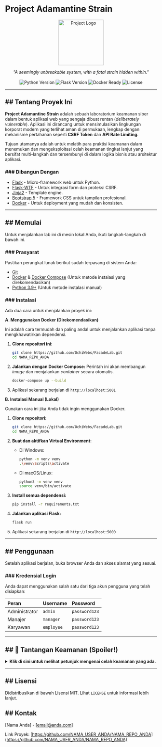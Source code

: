 # Project Adamantine Strain

<p align="center">
  <img src="https://raw.githubusercontent.com/gist/gemini-ai-assistant/a2e04fbe58a0d4814e565982855f4648/raw/a0833a69a915998b5327289f1f0a2d219273f5ac/labvault_logo.svg" alt="Project Logo" width="150"/>
</p>

<p align="center">
  <i>"A seemingly unbreakable system, with a fatal strain hidden within."</i>
  <br><br>
  <img src="https://img.shields.io/badge/Python-3.9%2B-blue?style=for-the-badge&logo=python" alt="Python Version">
  <img src="https://img.shields.io/badge/Flask-2.3-green?style=for-the-badge&logo=flask" alt="Flask Version">
  <img src="https://img.shields.io/badge/Docker-Ready-blue?style=for-the-badge&logo=docker" alt="Docker Ready">
  <img src="https://img.shields.io/badge/License-MIT-lightgrey?style=for-the-badge" alt="License">
</p>

---

## ## Tentang Proyek Ini

**Project Adamantine Strain** adalah sebuah laboratorium keamanan siber dalam bentuk aplikasi web yang sengaja dibuat rentan (*deliberately vulnerable*). Aplikasi ini dirancang untuk mensimulasikan lingkungan korporat modern yang terlihat aman di permukaan, lengkap dengan mekanisme pertahanan seperti **CSRF Token** dan **API Rate Limiting**.

Tujuan utamanya adalah untuk melatih para praktisi keamanan dalam menemukan dan mengeksploitasi celah keamanan tingkat lanjut yang bersifat multi-langkah dan tersembunyi di dalam logika bisnis atau arsitektur aplikasi.

### ### Dibangun Dengan

* [Flask](https://flask.palletsprojects.com/) - Micro-framework web untuk Python.
* [Flask-WTF](https://flask-wtf.readthedocs.io/) - Untuk integrasi form dan proteksi CSRF.
* [Jinja2](https://jinja.palletsprojects.com/) - Template engine.
* [Bootstrap 5](https://getbootstrap.com/) - Framework CSS untuk tampilan profesional.
* [Docker](https://www.docker.com/) - Untuk deployment yang mudah dan konsisten.

---

## ## Memulai

Untuk menjalankan lab ini di mesin lokal Anda, ikuti langkah-langkah di bawah ini.

### ### Prasyarat

Pastikan perangkat lunak berikut sudah terpasang di sistem Anda:
* [Git](https://git-scm.com/)
* [Docker](https://www.docker.com/products/docker-desktop/) & [Docker Compose](https://docs.docker.com/compose/install/) (Untuk metode instalasi yang direkomendasikan)
* [Python 3.9+](https://www.python.org/downloads/) (Untuk metode instalasi manual)

### ### Instalasi

Ada dua cara untuk menjalankan proyek ini:

**A. Menggunakan Docker (Direkomendasikan)**

Ini adalah cara termudah dan paling andal untuk menjalankan aplikasi tanpa mengkhawatirkan dependensi.

1.  **Clone repositori ini:**
    ```sh
    git clone https://github.com/OchiWebs/FacadeLab.git
    cd NAMA_REPO_ANDA
    ```

2.  **Jalankan dengan Docker Compose:**
    Perintah ini akan membangun *image* dan menjalankan *container* secara otomatis.
    ```sh
    docker-compose up --build
    ```

3.  Aplikasi sekarang berjalan di `http://localhost:5001`

**B. Instalasi Manual (Lokal)**

Gunakan cara ini jika Anda tidak ingin menggunakan Docker.

1.  **Clone repositori:**
    ```sh
    git clone https://github.com/OchiWebs/FacadeLab.git
    cd NAMA_REPO_ANDA
    ```

2.  **Buat dan aktifkan Virtual Environment:**
    * Di Windows:
        ```sh
        python -m venv venv
        .\venv\Scripts\activate
        ```
    * Di macOS/Linux:
        ```sh
        python3 -m venv venv
        source venv/bin/activate
        ```

3.  **Install semua dependensi:**
    ```sh
    pip install -r requirements.txt
    ```

4.  **Jalankan aplikasi Flask:**
    ```sh
    flask run
    ```

5.  Aplikasi sekarang berjalan di `http://localhost:5000`

---

## ## Penggunaan

Setelah aplikasi berjalan, buka browser Anda dan akses alamat yang sesuai.

### ### Kredensial Login

Anda dapat menggunakan salah satu dari tiga akun pengguna yang telah disiapkan:

| Peran         | Username | Password    |
| :------------ | :------- | :---------- |
| Administrator | `admin`  | `password123` |
| Manajer       | `manager`| `password123` |
| Karyawan      | `employee`| `password123` |

---

## ## 🎯 Tantangan Keamanan (Spoiler!)

<details>
  <summary><strong>Klik di sini untuk melihat petunjuk mengenai celah keamanan yang ada.</strong></summary>
  
  ### ### 1. Server-Side Template Injection (SSTI) -> Remote Code Execution (RCE)
  * **Lokasi:** Fitur "Generate Report" pada halaman detail proyek.
  * **Petunjuk:** Aplikasi ini tampaknya merender judul laporan yang Anda masukkan. Apa yang terjadi jika Anda memasukkan ekspresi template seperti `{{ 7*7 }}`? Bisakah Anda meningkatkannya untuk berinteraksi dengan sistem operasi (`os`) server?

  ### ### 2. CSRF pada API -> Pengambilalihan Proyek
  * **Lokasi:** Endpoint API `POST /api/proyek/<uuid>/ganti_pemilik`.
  * **Petunjuk:** Meskipun form HTML dilindungi oleh CSRF token, apakah perlindungan yang sama berlaku untuk semua endpoint API? Seorang `manager` bisa membuat halaman web berbahaya yang, jika dikunjungi oleh `admin`, akan mengirim request untuk mengubah kepemilikan proyek rahasia. Serangan ini memerlukan *social engineering*.

  ### ### 3. Information Disclosure & IDOR
  * **Lokasi:** Respons dari API `GET /api/proyek/<uuid>/tasks`.
  * **Petunjuk:** Periksa respons JSON dari API ini menggunakan Developer Tools. Apakah ada informasi sensitif (seperti UUID pengguna lain) yang bocor? Bisakah informasi tersebut digunakan untuk mengakses halaman profil pengguna lain secara tidak sah?

  ### ### 4. Melewati Rate Limiting
  * **Lokasi:** Semua endpoint API.
  * **Petunjuk:** API ini akan memblokir Anda jika Anda mengirim terlalu banyak request dalam waktu singkat. Mekanisme ini berbasis alamat IP. Bagaimana cara seorang penyerang bisa melewati pertahanan seperti ini di dunia nyata?

</details>

---

## ## Lisensi

Didistribusikan di bawah Lisensi MIT. Lihat `LICENSE` untuk informasi lebih lanjut.

## ## Kontak

[Nama Anda] - [email@anda.com]

Link Proyek: [https://github.com/NAMA_USER_ANDA/NAMA_REPO_ANDA](https://github.com/NAMA_USER_ANDA/NAMA_REPO_ANDA)

